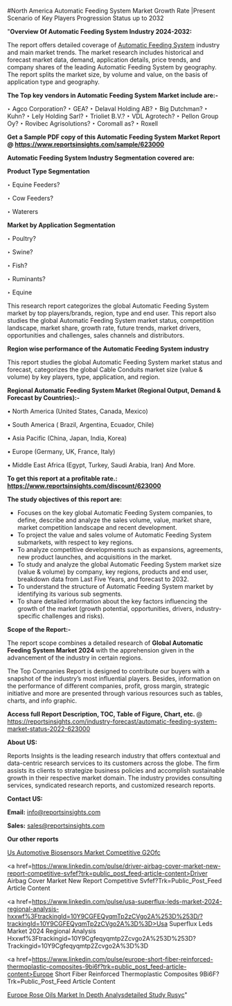 #North America Automatic Feeding System Market Growth Rate |Present Scenario of Key Players Progression Status up to 2032

"<strong>Overview Of Automatic Feeding System Industry 2024-2032:</strong>

The report offers detailed coverage of <a href=https://www.reportsinsights.com/sample/623000>Automatic Feeding System</a> industry and main market trends. The market research includes historical and forecast market data, demand, application details, price trends, and company shares of the leading Automatic Feeding System by geography. The report splits the market size, by volume and value, on the basis of application type and geography.

<strong>The Top key vendors in Automatic Feeding System Market include are:- </strong>

‣ Agco Corporation?
‣ GEA?
‣ Delaval Holding AB?
‣ Big Dutchman?
‣ Kuhn?
‣ Lely Holding Sarl?
‣ Trioliet B.V.?
‣ VDL Agrotech?
‣ Pellon Group Oy?
‣ Rovibec Agrisolutions?
‣ Coromall as?
‣ Roxell

<strong>Get a Sample PDF copy of this Automatic Feeding System Market Report </strong><strong>@ <a href=https://www.reportsinsights.com/sample/623000 style=color:#0000ff;>https://www.reportsinsights.com/sample/623000</a> </strong>

<strong>Automatic Feeding System Industry Segmentation covered are:</strong>

<strong>Product Type Segmentation</strong>

‣    Equine Feeders?

‣ Cow Feeders?

‣ Waterers

<strong>Market by Application Segmentation</strong>

‣   Poultry?

‣ Swine?

‣ Fish?

‣ Ruminants?

‣ Equine

This research report categorizes the global Automatic Feeding System market by top players/brands, region, type and end user. This report also studies the global Automatic Feeding System market status, competition landscape, market share, growth rate, future trends, market drivers, opportunities and challenges, sales channels and distributors.

<strong>Region wise performance of the Automatic Feeding System industry</strong><strong> </strong>

This report studies the global Automatic Feeding System market status and forecast, categorizes the global Cable Conduits market size (value &amp; volume) by key players, type, application, and region. 

<strong>Regional Automatic Feeding System Market (Regional Output, Demand &amp; Forecast by Countries):-</strong>

• North America (United States, Canada, Mexico)

• South America ( Brazil, Argentina, Ecuador, Chile)

• Asia Pacific (China, Japan, India, Korea)

• Europe (Germany, UK, France, Italy)

• Middle East Africa (Egypt, Turkey, Saudi Arabia, Iran) And More.

<strong>To get this report at a profitable rate.: <a href=https://www.reportsinsights.com/discount/623000 style=color:#0000ff;>https://www.reportsinsights.com/discount/623000</a></strong>

<strong>The study objectives of this report are:</strong>
<ul>
  <li>Focuses on the key global Automatic Feeding System companies, to define, describe and analyze the sales volume, value, market share, market competition landscape and recent development.</li>
  <li>To project the value and sales volume of Automatic Feeding System submarkets, with respect to key regions.</li>
  <li>To analyze competitive developments such as expansions, agreements, new product launches, and acquisitions in the market.</li>
  <li>To study and analyze the global Automatic Feeding System market size (value &amp; volume) by company, key regions, products and end user, breakdown data from Last Five Years, and forecast to 2032.</li>
  <li>To understand the structure of Automatic Feeding System market by identifying its various sub segments.</li>
  <li>To share detailed information about the key factors influencing the growth of the market (growth potential, opportunities, drivers, industry-specific challenges and risks).</li>
</ul>
<strong>Scope of the Report:-</strong><strong> </strong>

The report scope combines a detailed research of <strong>Global Automatic Feeding System Market 2024 </strong>with the apprehension given in the advancement of the industry in certain regions.

The Top Companies Report is designed to contribute our buyers with a snapshot of the industry’s most influential players. Besides, information on the performance of different companies, profit, gross margin, strategic initiative and more are presented through various resources such as tables, charts, and info graphic.

<strong>Access full Report Description, TOC, Table of Figure, Chart, etc. </strong>@   <a href=https://reportsinsights.com/industry-forecast/automatic-feeding-system-market-status-2022-623000 style=color:#0000ff;>https://reportsinsights.com/industry-forecast/automatic-feeding-system-market-status-2022-623000</a>

<strong>About US:</strong>

Reports Insights is the leading research industry that offers contextual and data-centric research services to its customers across the globe. The firm assists its clients to strategize business policies and accomplish sustainable growth in their respective market domain. The industry provides consulting services, syndicated research reports, and customized research reports.

<strong>Contact US:</strong>

<p class=""""><b>Email:</b> <a href=mailto:info@reportsinsights.com>info@reportsinsights.com</a></p>
<p class=""""><b>Sales:</b> <a href=mailto:sales@reportsinsights.com>sales@reportsinsights.com</a></p>

<strong>Our other reports</strong>

<a href=https://www.linkedin.com/pulse/us-automotive-biosensors-market-competitive-g2ofc/>Us Automotive Biosensors Market Competitive G2Ofc</a>

<a href=https://www.linkedin.com/pulse/driver-airbag-cover-market-new-report-competitive-svfef?trk=public_post_feed-article-content>Driver Airbag Cover Market New Report Competitive Svfef?Trk=Public_Post_Feed Article Content</a>

<a href=https://www.linkedin.com/pulse/usa-superflux-leds-market-2024-regional-analysis-hxxwf%3FtrackingId=10Y9CGFEQyqmTp2zCVgo2A%253D%253D/?trackingId=10Y9CGFEQyqmTp2zCVgo2A%3D%3D>Usa Superflux Leds Market 2024 Regional Analysis Hxxwf%3Ftrackingid=10Y9Cgfeqyqmtp2Zcvgo2A%253D%253D?Trackingid=10Y9Cgfeqyqmtp2Zcvgo2A%3D%3D</a>

<a href=https://www.linkedin.com/pulse/europe-short-fiber-reinforced-thermoplastic-composites-9bi6f?trk=public_post_feed-article-content>Europe Short Fiber Reinforced Thermoplastic Composites 9Bi6F?Trk=Public_Post_Feed Article Content</a>

<a href=https://www.linkedin.com/pulse/europe-rose-oils-market-in-depth-analysdetailed-study-rusyc/>Europe Rose Oils Market In Depth Analysdetailed Study Rusyc</a>"

